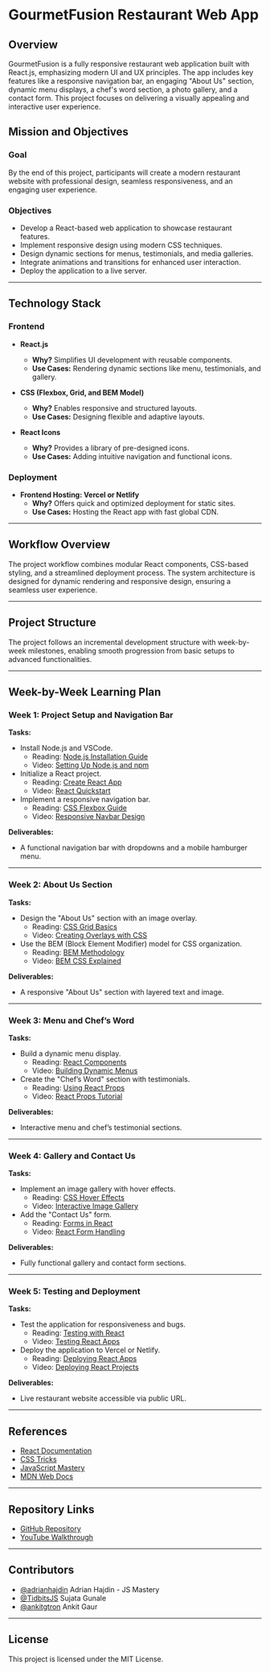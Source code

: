# GourmetFusion Restaurant Web App

## Overview
GourmetFusion is a fully responsive restaurant web application built with React.js, emphasizing modern UI and UX principles. The app includes key features like a responsive navigation bar, an engaging "About Us" section, dynamic menu displays, a chef's word section, a photo gallery, and a contact form. This project focuses on delivering a visually appealing and interactive user experience.

## Mission and Objectives
### Goal
By the end of this project, participants will create a modern restaurant website with professional design, seamless responsiveness, and an engaging user experience.

### Objectives
- Develop a React-based web application to showcase restaurant features.
- Implement responsive design using modern CSS techniques.
- Design dynamic sections for menus, testimonials, and media galleries.
- Integrate animations and transitions for enhanced user interaction.
- Deploy the application to a live server.

---

## Technology Stack

### Frontend
- **React.js**
  - **Why?** Simplifies UI development with reusable components.
  - **Use Cases:** Rendering dynamic sections like menu, testimonials, and gallery.

- **CSS (Flexbox, Grid, and BEM Model)**
  - **Why?** Enables responsive and structured layouts.
  - **Use Cases:** Designing flexible and adaptive layouts.

- **React Icons**
  - **Why?** Provides a library of pre-designed icons.
  - **Use Cases:** Adding intuitive navigation and functional icons.

### Deployment
- **Frontend Hosting: Vercel or Netlify**
  - **Why?** Offers quick and optimized deployment for static sites.
  - **Use Cases:** Hosting the React app with fast global CDN.

---

## Workflow Overview
The project workflow combines modular React components, CSS-based styling, and a streamlined deployment process. The system architecture is designed for dynamic rendering and responsive design, ensuring a seamless user experience.

---

## Project Structure
The project follows an incremental development structure with week-by-week milestones, enabling smooth progression from basic setups to advanced functionalities.

---

## Week-by-Week Learning Plan

### Week 1: Project Setup and Navigation Bar
**Tasks:**
- Install Node.js and VSCode.
  - Reading: [Node.js Installation Guide](https://nodejs.org/en/docs/)
  - Video: [Setting Up Node.js and npm](https://www.youtube.com/)
- Initialize a React project.
  - Reading: [Create React App](https://reactjs.org/docs/create-a-new-react-app.html)
  - Video: [React Quickstart](https://www.youtube.com/)
- Implement a responsive navigation bar.
  - Reading: [CSS Flexbox Guide](https://css-tricks.com/snippets/css/a-guide-to-flexbox/)
  - Video: [Responsive Navbar Design](https://www.youtube.com/)

**Deliverables:**
- A functional navigation bar with dropdowns and a mobile hamburger menu.

---

### Week 2: About Us Section
**Tasks:**
- Design the "About Us" section with an image overlay.
  - Reading: [CSS Grid Basics](https://css-tricks.com/snippets/css/complete-guide-grid/)
  - Video: [Creating Overlays with CSS](https://www.youtube.com/)
- Use the BEM (Block Element Modifier) model for CSS organization.
  - Reading: [BEM Methodology](https://getbem.com/)
  - Video: [BEM CSS Explained](https://www.youtube.com/)

**Deliverables:**
- A responsive "About Us" section with layered text and image.

---

### Week 3: Menu and Chef’s Word
**Tasks:**
- Build a dynamic menu display.
  - Reading: [React Components](https://reactjs.org/docs/components-and-props.html)
  - Video: [Building Dynamic Menus](https://www.youtube.com/)
- Create the "Chef’s Word" section with testimonials.
  - Reading: [Using React Props](https://reactjs.org/docs/components-and-props.html)
  - Video: [React Props Tutorial](https://www.youtube.com/)

**Deliverables:**
- Interactive menu and chef’s testimonial sections.

---

### Week 4: Gallery and Contact Us
**Tasks:**
- Implement an image gallery with hover effects.
  - Reading: [CSS Hover Effects](https://css-tricks.com/almanac/selectors/h/hover/)
  - Video: [Interactive Image Gallery](https://www.youtube.com/)
- Add the "Contact Us" form.
  - Reading: [Forms in React](https://reactjs.org/docs/forms.html)
  - Video: [React Form Handling](https://www.youtube.com/)

**Deliverables:**
- Fully functional gallery and contact form sections.

---

### Week 5: Testing and Deployment
**Tasks:**
- Test the application for responsiveness and bugs.
  - Reading: [Testing with React](https://reactjs.org/docs/testing.html)
  - Video: [Testing React Apps](https://www.youtube.com/)
- Deploy the application to Vercel or Netlify.
  - Reading: [Deploying React Apps](https://vercel.com/docs)
  - Video: [Deploying React Projects](https://www.youtube.com/)

**Deliverables:**
- Live restaurant website accessible via public URL.

---

## References
- [React Documentation](https://reactjs.org/docs/)
- [CSS Tricks](https://css-tricks.com/)
- [JavaScript Mastery](https://www.youtube.com/c/javascriptmastery)
- [MDN Web Docs](https://developer.mozilla.org/)

---

## Repository Links
- [GitHub Repository](https://github.com/adrianhajdin/project_modern_ui_ux_restaurant.git)
- [YouTube Walkthrough](https://www.youtube.com/watch?v=4oV65GVVits)

---

## Contributors
- [@adrianhajdin](https://github.com/adrianhajdin) Adrian Hajdin - JS Mastery
- [@TidbitsJS](https://github.com/TidbitsJS) Sujata Gunale
- [@ankitgtron](https://github.com/ankitgtron) Ankit Gaur

---

## License
This project is licensed under the MIT License.
